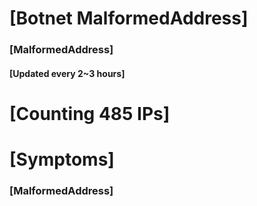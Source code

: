 # [Botnet MalformedAddress]
### [MalformedAddress]
#### [Updated every 2~3 hours]

# [Counting 485 IPs]

# [Symptoms] 
###   [MalformedAddress]
